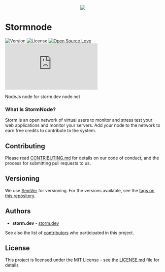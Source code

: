 <p align="center"><img src="https://user-images.githubusercontent.com/24509741/70376213-d149e300-1906-11ea-9497-c6505c798cdb.png"></p>

# Stormnode
![Version](https://img.shields.io/github/package-json/v/stormdotdev/stormnode)  ![License](https://img.shields.io/github/license/stormdotdev/stormnode)   [![Open Source Love](https://badges.frapsoft.com/os/v2/open-source.png?v=103)](https://github.com/ellerbrock/open-source-badges/)
![Size](https://img.shields.io/github/size/stormdotdev/stormnode/stormnode.js)

NodeJs node for storm.dev node net

### What Is StormNode?
Storm is an open network of virtual users to monitor and stress test your web applications and monitor your servers. Add your node to the network to earn free credits to contribute to the system.

## Contributing

Please read [CONTRIBUTING.md](CONTRIBUTING.md) for details on our code of conduct, and the process for submitting pull requests to us.

## Versioning

We use [SemVer](http://semver.org/) for versioning. For the versions available, see the [tags on this repository](https://github.com/stormdotdev/stormnode/tags).

## Authors

* **storm.dev** - [storm.dev](https://storm.dev)

See also the list of [contributors](https://github.com/stormdotdev/stormnode/contributors) who participated in this project.

## License

This project is licensed under the MIT License - see the [LICENSE.md](LICENSE.md) file for details
